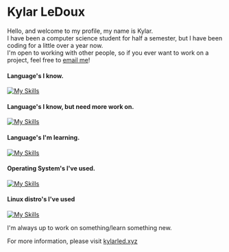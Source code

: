 # Kylar LeDoux
<p>Hello, and welcome to my profile, my name is Kylar.<br>
I have been a computer science student for half a semester, but I have been coding for a little over a year now.<br>
I'm open to working with other people, so if you ever want to work on a project, feel free to <a href="mailto:ledouxkylar@gmail.com"">email me</a>!</p>

<h4>Language's I know.</h4>

[![My Skills](https://skillicons.dev/icons?i=html,css,python)](https://skillicons.dev)

<h4>Language's I know, but need more work on.</h4>

[![My Skills](https://skillicons.dev/icons?i=java)](https://skillicons.dev)

<h4>Language's I'm learning.</h4>

[![My Skills](https://skillicons.dev/icons?i=c,asm)](https://skillicons.dev)

<h4>Operating System's I've used.</h4>

[![My Skills](https://skillicons.dev/icons?i=windows,linux)](https://skillicons.dev)

<h4>Linux distro's I've used</h4>

[![My Skills](https://skillicons.dev/icons?i=arch,debian,kali)](https://skillicons.dev)<br>

<p>I'm always up to work on something/learn something new.</p>
<p>For more information, please visit <a href="https://kylarled.xyz/">kylarled.xyz</a></p>
